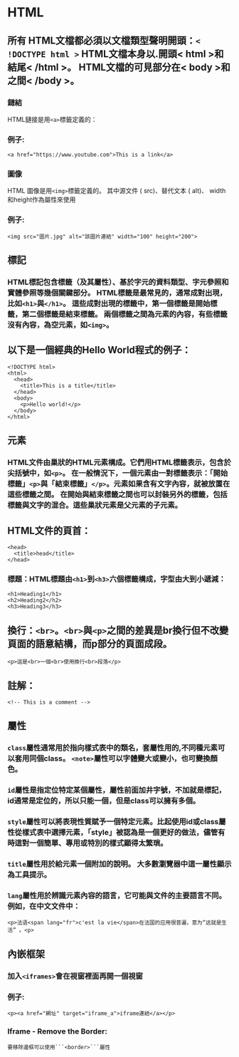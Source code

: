# HTML
所有 HTML文檔都必須以文檔類型聲明開頭：```< !DOCTYPE html >```
HTML文檔本身以.開頭< html >和結尾< /html >。
HTML文檔的可見部分在< body >和之間< /body >。
 ---
### 鏈結
HTML鏈接是用```<a>```標籤定義的：
### 例子:
```
<a href="https://www.youtube.com">This is a link</a>
```
### 圖像
HTML 圖像是用```<img>```標籤定義的。
其中源文件 ( src)、替代文本 ( alt)、 width和height作為屬性來使用
### 例子:
```
<img src="圖片.jpg" alt="該圖片連結" width="100" height="200">
```
## 標記
### HTML標記包含標籤（及其屬性）、基於字元的資料類型、字元參照和實體參照等幾個關鍵部分。 HTML標籤是最常見的，通常成對出現，比如```<h1>```與```</h1>```。 這些成對出現的標籤中，第一個標籤是開始標籤，第二個標籤是結束標籤。 兩個標籤之間為元素的內容，有些標籤沒有內容，為空元素，如```<img>```。
## 以下是一個經典的Hello World程式的例子：
```
<!DOCTYPE html>
<html>
  <head>
    <title>This is a title</title>
  </head>
  <body>
    <p>Hello world!</p>
  </body>
</html>
```
## 元素
### HTML文件由巢狀的HTML元素構成。它們用HTML標籤表示，包含於尖括號中，如```<p>```。 在一般情況下，一個元素由一對標籤表示：「開始標籤」```<p>```與「結束標籤」```</p>```。元素如果含有文字內容，就被放置在這些標籤之間。 在開始與結束標籤之間也可以封裝另外的標籤，包括標籤與文字的混合。這些巢狀元素是父元素的子元素。

## HTML文件的頁首：
```
<head>
  <title>head</title>
</head>
```
### 標題：HTML標題由```<h1>```到```<h3>```六個標籤構成，字型由大到小遞減：
```
<h1>Heading1</h1>
<h2>Heading2</h2>
<h3>Heading3</h3>
```
## 換行：```<br>```。```<br>```與```<p>```之間的差異是br換行但不改變頁面的語意結構，而p部分的頁面成段。
```
<p>這是<br>一個<br>使用換行<br>段落</p>
```

## 註解：
```
<!-- This is a comment -->
```
## 屬性
### ```class```屬性通常用於指向樣式表中的類名，套屬性用的,不同種元素可以套用同個class。 ```<note>```屬性可以字體變大或變小，也可變換顏色。
### ```id```屬性是指定位特定某個屬性，屬性前面加井字號，不加就是標記， id通常是定位的，所以只能一個，但是class可以擁有多個。
### ```style```屬性可以將表現性質賦予一個特定元素。比起使用id或class屬性從樣式表中選擇元素，「style」被認為是一個更好的做法，儘管有時這對一個簡單、專用或特別的樣式顯得太繁瑣。
### ```title```屬性用於給元素一個附加的說明。 大多數瀏覽器中這一屬性顯示為工具提示。
### ```lang```屬性用於辨識元素內容的語言，它可能與文件的主要語言不同。例如，在中文文件中：
```
<p>法语<span lang="fr">c'est la vie</span>在法国的应用很普遍，意为“这就是生活” 。<p>
```
## 內嵌框架
### 加入```<iframes>```會在視窗裡面再開一個視窗
### 例子:
```
<p><a href="網址" target="iframe_a">iframe連結</a></p>
```
### Iframe - Remove the Border:
```
要移除邊框可以使用```<border>```屬性

```




